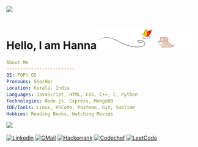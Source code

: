 ![](https://komarev.com/ghpvc/?username=hannasalam&color=red)

# Hello, I am Hanna<img src="images/butterfly.gif" width=30%><img src="images/dog.gif" width=20%>



<!--I am a curious developer with a passion for learning and problem solving. I love meeting new people and getting to know their stories and experiences. -->

```yml
About Me
-------------------------
OS: POP!_OS
Pronouns: She/Her
Location: Kerala, India
Languages: JavaScript, HTML, CSS, C++, C, Python
Technologies: Node.js, Express, MongoDB
IDE/Tools: Linux, VSCode, Postman, Git, Sublime
Hobbies: Reading Books, Watching Movies
```

<!--Trap--:)-->
<a href="https://github.com/404"><img src="https://user-images.githubusercontent.com/73097560/115834477-dbab4500-a447-11eb-908a-139a6edaec5c.gif"></a>


<!-- [![GitHub](https://img.shields.io/badge/Github-100000?style=for-the-badge&logo=github&logoColor=white)](https://github.com/hannasalam) -->


[![Linkedin](https://img.shields.io/badge/Linkedin-0077B5?style=for-the-badge&logo=linkedin&logoColor=white)](https://www.linkedin.com/in/hanna-salam/)
[![GMail](https://img.shields.io/badge/Gmail-red?style=for-the-badge&logo=gmail&logoColor=white)](https://mailto:hannasalam113@gmail.com)
[![Hackerrank](https://img.shields.io/badge/Hackerrank-394248?style=for-the-badge&logo=hackerrank&logoColor=1ba94c)](https://www.hackerrank.com/hannasalam)
[![Codechef](https://img.shields.io/badge/Codechef-5d331a?style=for-the-badge&logo=codechef&logoColor=white)](https://www.codechef.com/users/hannasalam)
[![LeetCode](https://img.shields.io/badge/Leetcode-000000?style=for-the-badge&logo=leetcode&logoColor=yellow)](https://leetcode.com/hannasalam/)


